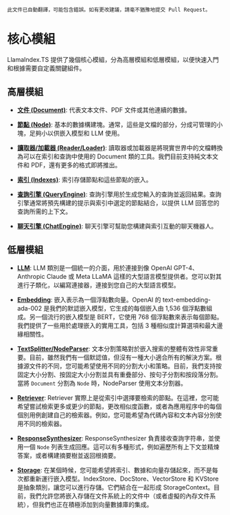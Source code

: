 `此文件已自動翻譯，可能包含錯誤。如有更改建議，請毫不猶豫地提交 Pull Request。`

# 核心模組

LlamaIndex.TS 提供了幾個核心模組，分為高層模組和低層模組，以便快速入門和根據需要自定義關鍵組件。

## 高層模組

- [**文件 (Document)**](./high_level/documents_and_nodes.md): 代表文本文件、PDF 文件或其他連續的數據。

- [**節點 (Node)**](./high_level/documents_and_nodes.md): 基本的數據構建塊。通常，這些是文檔的部分，分成可管理的小塊，足夠小以供嵌入模型和 LLM 使用。

- [**讀取器/加載器 (Reader/Loader)**](./high_level/data_loader.md): 讀取器或加載器是將現實世界中的文檔轉換為可以在索引和查詢中使用的 Document 類的工具。我們目前支持純文本文件和 PDF，還有更多的格式即將推出。

- [**索引 (Indexes)**](./high_level/data_index.md): 索引存儲節點和這些節點的嵌入。

- [**查詢引擎 (QueryEngine)**](./high_level/query_engine.md): 查詢引擎用於生成您輸入的查詢並返回結果。查詢引擎通常將預先構建的提示與索引中選定的節點結合，以提供 LLM 回答您的查詢所需的上下文。

- [**聊天引擎 (ChatEngine)**](./high_level/chat_engine.md): 聊天引擎可幫助您構建與索引互動的聊天機器人。

## 低層模組

- [**LLM**](./low_level/llm.md): LLM 類別是一個統一的介面，用於連接到像 OpenAI GPT-4、Anthropic Claude 或 Meta LLaMA 這樣的大型語言模型提供者。您可以對其進行子類化，以編寫連接器，連接到您自己的大型語言模型。

- [**Embedding**](./low_level/embedding.md): 嵌入表示為一個浮點數向量。OpenAI 的 text-embedding-ada-002 是我們的默認嵌入模型，它生成的每個嵌入由 1,536 個浮點數組成。另一個流行的嵌入模型是 BERT，它使用 768 個浮點數來表示每個節點。我們提供了一些用於處理嵌入的實用工具，包括 3 種相似度計算選項和最大邊緣相關性。

- [**TextSplitter/NodeParser**](./low_level/node_parser.md): 文本分割策略對於嵌入搜索的整體有效性非常重要。目前，雖然我們有一個默認值，但沒有一種大小適合所有的解決方案。根據源文件的不同，您可能希望使用不同的分割大小和策略。目前，我們支持按固定大小分割、按固定大小分割並具有重疊部分、按句子分割和按段落分割。當將 `Document` 分割為 `Node` 時，NodeParser 使用文本分割器。

- [**Retriever**](./low_level/retriever.md): Retriever 實際上是從索引中選擇要檢索的節點。在這裡，您可能希望嘗試檢索更多或更少的節點，更改相似度函數，或者為應用程序中的每個個別用例創建自己的檢索器。例如，您可能希望為代碼內容和文本內容分別使用不同的檢索器。

- [**ResponseSynthesizer**](./low_level/response_synthesizer.md): ResponseSynthesizer 負責接收查詢字符串，並使用一個 `Node` 列表生成回應。這可以有多種形式，例如遍歷所有上下文並精煉答案，或者構建摘要樹並返回根摘要。

- [**Storage**](./low_level/storage.md): 在某個時候，您可能希望將索引、數據和向量存儲起來，而不是每次都重新運行嵌入模型。IndexStore、DocStore、VectorStore 和 KVStore 是抽象類別，讓您可以進行存儲。它們結合在一起形成 StorageContext。目前，我們允許您將嵌入存儲在文件系統上的文件中（或者虛擬的內存文件系統），但我們也正在積極添加到向量數據庫的集成。
